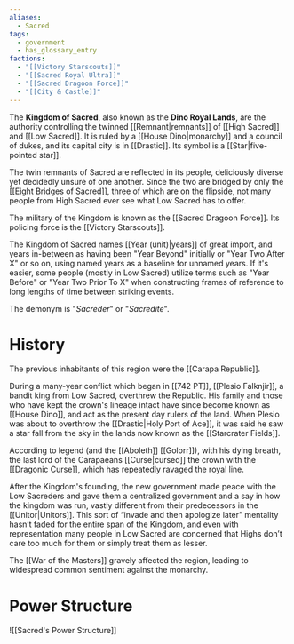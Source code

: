 ```yaml
---
aliases:
  - Sacred
tags:
  - government
  - has_glossary_entry
factions:
  - "[[Victory Starscouts]]"
  - "[[Sacred Royal Ultra]]"
  - "[[Sacred Dragoon Force]]"
  - "[[City & Castle]]"
---
```

The **Kingdom of Sacred**, also known as the **Dino Royal Lands**, are the authority controlling the twinned [[Remnant|remnants]] of [[High Sacred]] and [[Low Sacred]]. It is ruled by a [[House Dino|monarchy]] and a council of dukes, and its capital city is in [[Drastic]]. Its symbol is a [[Star|five-pointed star]].

The twin remnants of Sacred are reflected in its people, deliciously diverse yet decidedly unsure of one another. Since the two are bridged by only the [[Eight Bridges of Sacred]], three of which are on the flipside, not many people from High Sacred ever see what Low Sacred has to offer.

The military of the Kingdom is known as the [[Sacred Dragoon Force]]. Its policing force is the [[Victory Starscouts]].

The Kingdom of Sacred names [[Year (unit)|years]] of great import, and years in-between as having been "Year Beyond" initially or "Year Two After X" or so on, using named years as a baseline for unnamed years. If it's easier, some people (mostly in Low Sacred) utilize terms such as "Year Before" or "Year Two Prior To X" when constructing frames of reference to long lengths of time between striking events.

The demonym is "*Sacreder*" or "*Sacredite*".
# History
The previous inhabitants of this region were the [[Carapa Republic]].

During a many-year conflict which began in [[742 PT]], [[Plesio Falknjir]], a bandit king from Low Sacred, overthrew the Republic. His family and those who have kept the crown's lineage intact have since become known as [[House Dino]], and act as the present day rulers of the land. When Plesio was about to overthrow the [[Drastic|Holy Port of Ace]], it was said he saw a star fall from the sky in the lands now known as the [[Starcrater Fields]].

According to legend (and the [[Aboleth]] [[Golorr]]), with his dying breath, the last lord of the Carapaeans [[Curse|cursed]] the crown with the [[Dragonic Curse]], which has repeatedly ravaged the royal line.

After the Kingdom's founding, the new government made peace with the Low Sacreders and gave them a centralized government and a say in how the kingdom was run, vastly different from their predecessors in the [[Unitor|Unitors]]. This sort of “invade and then apologize later” mentality hasn’t faded for the entire span of the Kingdom, and even with representation many people in Low Sacred are concerned that Highs don’t care too much for them or simply treat them as lesser.

The [[War of the Masters]] gravely affected the region, leading to widespread common sentiment against the monarchy.

# Power Structure

![[Sacred's Power Structure]]